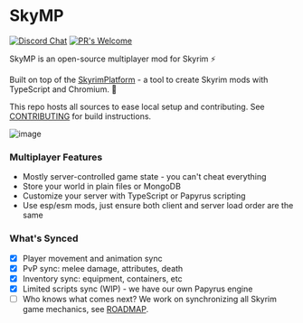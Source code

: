 # SkyMP

[![Discord Chat](https://img.shields.io/discord/699653182946803722?label=Discord&logo=Discord)](https://discord.gg/k39uQ9Yudt) 
[![PR's Welcome](https://img.shields.io/badge/PRs%20-welcome-brightgreen.svg)](CONTRIBUTING.md)

SkyMP is an open-source multiplayer mod for Skyrim ⚡

Built on top of the [SkyrimPlatform](https://www.nexusmods.com/skyrimspecialedition/mods/54909) - a tool to create Skyrim mods with TypeScript and Chromium. 🚀

This repo hosts all sources to ease local setup and contributing. See [CONTRIBUTING](CONTRIBUTING.md) for build instructions.

![image](https://user-images.githubusercontent.com/37947786/158084241-7057ea3e-3644-460c-9ad1-9f9b63859e15.png)

### Multiplayer Features

- Mostly server-controlled game state - you can't cheat everything
- Store your world in plain files or MongoDB
- Customize your server with TypeScript or Papyrus scripting
- Use esp/esm mods, just ensure both client and server load order are the same

### What's Synced

- [x] Player movement and animation sync
- [x] PvP sync: melee damage, attributes, death
- [x] Inventory sync: equipment, containers, etc
- [x] Limited scripts sync (WIP) - we have our own Papyrus engine
- [ ] Who knows what comes next? We work on synchronizing all Skyrim game mechanics, see [ROADMAP](ROADMAP.md).
